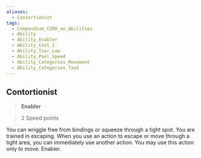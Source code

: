 ```yaml
---
aliases:
  - Contortionist
tags:
  - Compendium_CSRD_en_Abilities
  - Ability
  - Ability_Enabler
  - Ability_Cost_2
  - Ability_Tier_Low
  - Ability_Pool_Speed
  - Ability_Categories_Movement
  - Ability_Categories_Task
---
```

  
    
## Contortionist    
>**Enabler**    
>2 Speed points  
    
You can wriggle free from bindings or squeeze through a tight spot. You are trained in escaping. When you use an action to escape or move through a tight area, you can immediately use another action. You may use this action only to move. Enabler.